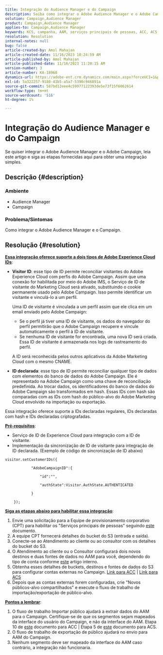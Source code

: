 ```yaml
---
title: Integração do Audience Manager e do Campaign
description: Saiba como integrar o Adobe Audience Manager e o Adobe Campaign.
solution: Campaign,Audience Manager
product: Campaign,Audience Manager
applies-to: Campaign,Audience Manager
keywords: KCS, campanha, AAM, serviços principais de pessoas, ACC, ACS, integração
resolution: Resolution
internal-notes: null
bug: false
article-created-by: Amol Mahajan
article-created-date: 11/16/2023 10:24:59 AM
article-published-by: Amol Mahajan
article-published-date: 11/16/2023 11:20:15 AM
version-number: 3
article-number: KA-18968
dynamics-url: https://adobe-ent.crm.dynamics.com/main.aspx?forceUCI=1&pagetype=entityrecord&etn=knowledgearticle&id=8e69bb5f-6a84-ee11-8179-6045bd006b4b
exl-id: 5a322257-9180-41b5-a5a7-5390c946891a
source-git-commit: 587bd12eee4c59977122393de5e73f15f6062614
workflow-type: tm+mt
source-wordcount: '516'
ht-degree: 1%

---
```


# Integração do Audience Manager e do Campaign


Se quiser integrar o Adobe Audience Manager e o Adobe Campaign, leia este artigo e siga as etapas fornecidas aqui para obter uma integração simples.

## Descrição {#description}


### <b>Ambiente</b>

- Audience Manager
- Campaign




### <b>Problema/Sintomas</b>

Como integrar o Adobe Audience Manager e o Campaign.


## Resolução {#resolution}




<u><b>Essa integração oferece suporte a dois tipos de Adobe Experience Cloud IDs</b></u>:

- <b>Visitor ID</b>: esse tipo de ID permite reconciliar visitantes do Adobe Experience Cloud com perfis do Adobe Campaign. Assim que uma conexão for habilitada por meio do Adobe IMS, o Serviço de ID de visitante do Marketing Cloud será ativado, substituindo o cookie permanente usado pelo Adobe Campaign. Isso permite identificar um visitante e vinculá-lo a um perfil.



  Uma ID de visitante é vinculada a um perfil assim que ele clica em um email enviado pelo Adobe Campaign:

   - Se o perfil já tiver uma ID de visitante, os dados do navegador do perfil permitirão que o Adobe Campaign recupere e vincule automaticamente o perfil à ID de visitante.
   - Se nenhuma ID de visitante for encontrada, uma nova ID será criada. Essa ID de visitante é armazenada nos logs de rastreamento do perfil.

  A ID será reconhecida pelos outros aplicativos da Adobe Marketing Cloud com o mesmo CNAME.
- <b>ID declarada</b>: esse tipo de ID permite reconciliar qualquer tipo de dados com elementos do banco de dados do Adobe Campaign. Ele é representado na Adobe Campaign como uma chave de reconciliação predefinida. Ao trocar dados, os identificadores do banco de dados do Adobe Campaign são transformados em hash. Essas IDs com hash são comparadas com as IDs com hash do público-alvo do Adobe Marketing Cloud envolvido na importação ou exportação.


Essa integração oferece suporte a IDs declaradas regulares, IDs declaradas com hash e IDs declaradas criptografadas.

<u><b>Pré-requisitos</b></u>:

- Serviço de ID de Experience Cloud para integração com a ID de visitante.
- Implementação da sincronização de ID de visitante para integração de ID declarada. (Exemplo de código de sincronização de ID abaixo)&#x200B;



```
visitor.setCustomerIDs({

            "AdobeCampaignID":{

                "id":"",

                "authState":Visitor.AuthState.AUTHENTICATED

            }

    });
```




<u><b>Siga as etapas abaixo para habilitar essa integração</b></u>:

1. Envie uma solicitação para a Equipe de provisionamento corporativo (CPT) para habilitar os &quot;Serviços principais de pessoas&quot; seguindo [este](https://adobe-ent.crm.dynamics.com/main.aspx?appid=c8f3a4cd-a068-e911-a957-000d3a34e00b&amp;amp;pagetype=entityrecord&amp;amp;etn=knowledgearticle&amp;amp;id=d2a266a4-b3a9-ec11-983f-000d3a349e63) documento.
2. A equipe CPT fornecerá detalhes do bucket do S3 (entrada e saída).
3. Conecte-se ao Atendimento ao cliente ou ao consultor com os detalhes do bucket do S3.
4. O Atendimento ao cliente ou o Consultor configurará dois novos destinos e duas fontes de dados no AAM para você, dependendo do tipo de conta conforme [este](https://wiki.corp.adobe.com/pages/viewpage.action?pageId=1061261145) artigo interno.
5. Obtenha esses detalhes de buckets, destinos e fontes de dados do S3 para configurar contas externas no Campaign. [Link para ACC](https://experienceleague.adobe.com/docs/experience-cloud-kcs/kbarticles/KA-16470.html?lang=es-ES) | [Link para ACS](https://experienceleague.adobe.com/docs/campaign-standard/using/integrating-with-adobe-cloud/working-with-campaign-and-audience-manager-or-people-core-service/sharing-audiences-with-audience-manager-or-people-core-service.html?lang=en)
6. Depois que as contas externas forem configuradas, crie &quot;Novos públicos-alvo compartilhados&quot; e execute o fluxo de trabalho de importação/exportação de público-alvo.


<u><b>Pontos a lembrar</b></u>:

1. O fluxo de trabalho Importar público ajudará a extrair dados do AAM para o Campaign. Certifique-se de que os segmentos sejam mapeados da interface do usuário do Campaign, e não da interface do AAM. Etapa 10 de [este](https://experienceleague.adobe.com/docs/experience-cloud-kcs/kbarticles/KA-16470.html?lang=es-ES) documento para ACC | Etapa 5 de [este](https://experienceleague.adobe.com/docs/campaign-standard/using/integrating-with-adobe-cloud/working-with-campaign-and-audience-manager-or-people-core-service/sharing-audiences-with-audience-manager-or-people-core-service.html?lang=en) documento para ACS.
2. O fluxo de trabalho de exportação de público ajudará no envio para AAM do Campaign.
3. Nenhum segmento deve ser mapeado da interface do AAM caso contrário, a integração não funcionaria.
